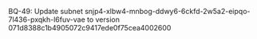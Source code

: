 BQ-49: Update subnet snjp4-xlbw4-mnbog-ddwy6-6ckfd-2w5a2-eipqo-7l436-pxqkh-l6fuv-vae to version 071d8388c1b4905072c9417ede0f75cea4002600

